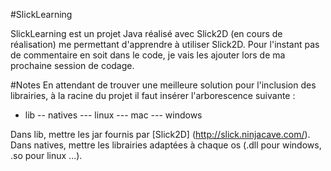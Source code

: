 #SlickLearning

SlickLearning est un projet Java réalisé avec Slick2D (en cours de réalisation) me permettant d'apprendre à utiliser Slick2D.
Pour l'instant pas de commentaire en soit dans le code, je vais les ajouter lors de ma prochaine session de codage.

#Notes
En attendant de trouver une meilleure solution pour l'inclusion des librairies, à la racine du projet il faut insérer l'arborescence suivante :
 - lib
 -- natives
 --- linux
 --- mac
 --- windows


Dans lib, mettre les jar fournis par [Slick2D] (http://slick.ninjacave.com/).
Dans natives, mettre les librairies adaptées à chaque os (.dll pour windows, .so pour linux ...).

